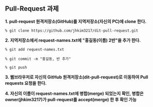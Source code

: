 <H2>Pull-Request 과제</H2>

**1. pull-request 원격저장소(GitHub)를 지역저장소(자신의 PC)에 clone 한다.**

    % git clone https://github.com/jhkim3217/dit-pull-request.git

**2. 지역저장소에서 request-names.txt에 "홍길동(이름) 2반"을 추가 한다.**

    % git add request-names.txt

    % git commit -m "홍길동, 반 추가"

    % git push

**3. 웹브라우저로  자신의 GitHub 원격저장소(dit-pull-request)로 이동하여 Pull requests 요청을 한다.** 
 
**4. 자신의 이름이 request-names.txt에 병합(merge) 되었는지 확인, 병합은 owner(jhkim3217)가 pull-request를 accept(merge) 한 후 확인 가능**
